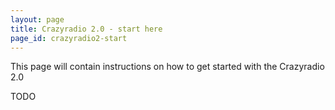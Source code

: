 ```yaml
---
layout: page
title: Crazyradio 2.0 - start here
page_id: crazyradio2-start
---
```


This page will contain instructions on how to get started with the Crazyradio 2.0

TODO
